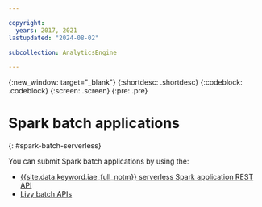 ```yaml
---

copyright:
  years: 2017, 2021
lastupdated: "2024-08-02"

subcollection: AnalyticsEngine

---
```



{:new_window: target="_blank"}
{:shortdesc: .shortdesc}
{:codeblock: .codeblock}
{:screen: .screen}
{:pre: .pre}

# Spark batch applications
{: #spark-batch-serverless}

You can submit Spark batch applications by using the:

- [{{site.data.keyword.iae_full_notm}} serverless Spark application REST API](/docs/AnalyticsEngine?topic=AnalyticsEngine-spark-app-rest-api)
- [Livy batch APIs](/docs/AnalyticsEngine?topic=AnalyticsEngine-livy-api-serverless)
